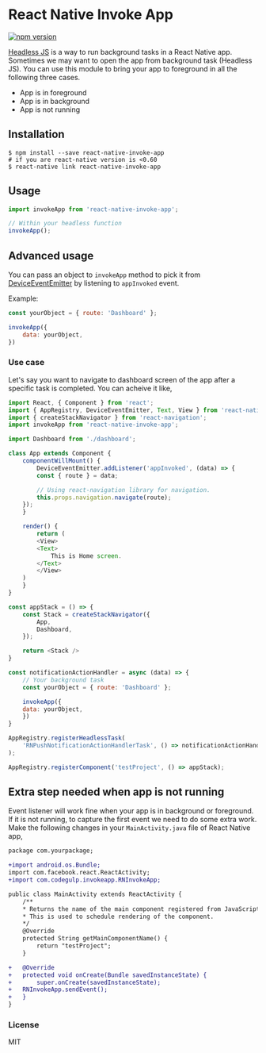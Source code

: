
# React Native Invoke App

[![npm version](https://badge.fury.io/js/react-native-invoke-app.svg)](https://badge.fury.io/js/react-native-invoke-app)

[Headless JS](https://facebook.github.io/react-native/docs/headless-js-android.html) is a way to run background tasks in a React Native app. Sometimes we may want to open the app from background task (Headless JS). You can use this module to bring your app to foreground in all the following three cases.

- App is in foreground
- App is in background
- App is not running

## Installation

```
$ npm install --save react-native-invoke-app
# if you are react-native version is <0.60
$ react-native link react-native-invoke-app
```

## Usage
```javascript
import invokeApp from 'react-native-invoke-app';

// Within your headless function
invokeApp();
```

## Advanced usage

You can pass an object to `invokeApp` method to pick it from [DeviceEventEmitter](https://facebook.github.io/react-native/docs/native-modules-android.html#sending-events-to-javascript) by listening to `appInvoked` event.

Example:

```javascript
const yourObject = { route: 'Dashboard' };

invokeApp({
    data: yourObject,
})
```

### Use case

Let's say you want to navigate to dashboard screen of the app after a specific task is completed. You can acheive it like,

```javascript
import React, { Component } from 'react';
import { AppRegistry, DeviceEventEmitter, Text, View } from 'react-native';
import { createStackNavigator } from 'react-navigation';
import invokeApp from 'react-native-invoke-app';

import Dashboard from './dashboard';

class App extends Component {
    componentWillMount() {
        DeviceEventEmitter.addListener('appInvoked', (data) => {
	    const { route } = data;

	    // Using react-navigation library for navigation.
	    this.props.navigation.navigate(route);
	});
    }

    render() {
        return (
	    <View>
		<Text>
		    This is Home screen.
		</Text>
	    </View>
	)
    }
}

const appStack = () => {
    const Stack = createStackNavigator({
        App,
        Dashboard,
    });

    return <Stack />
}

const notificationActionHandler = async (data) => {
    // Your background task
    const yourObject = { route: 'Dashboard' };

    invokeApp({
	data: yourObject,
    })
}

AppRegistry.registerHeadlessTask(
    'RNPushNotificationActionHandlerTask', () => notificationActionHandler,
);

AppRegistry.registerComponent('testProject', () => appStack);

```

## Extra step needed when app is not running

Event listener will work fine when your app is in background or foreground. If it is not running, to capture the first event we need to do some extra work. Make the following changes in your `MainActivity.java` file of React Native app,

```diff
package com.yourpackage;

+import android.os.Bundle;
import com.facebook.react.ReactActivity;
+import com.codegulp.invokeapp.RNInvokeApp;

public class MainActivity extends ReactActivity {
    /**
    * Returns the name of the main component registered from JavaScript.
    * This is used to schedule rendering of the component.
    */
    @Override
    protected String getMainComponentName() {
    	return "testProject";
    }

+   @Override
+   protected void onCreate(Bundle savedInstanceState) {
+       super.onCreate(savedInstanceState);
+	RNInvokeApp.sendEvent();
+   }
}
```

### License

MIT
